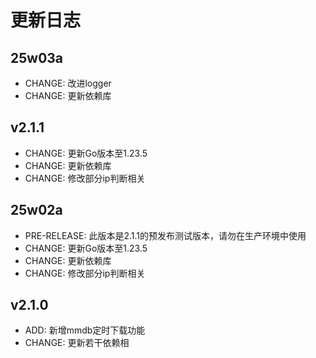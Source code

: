 # 更新日志

25w03a
---
- CHANGE: 改进logger
- CHANGE: 更新依赖库

v2.1.1
---
- CHANGE: 更新Go版本至1.23.5
- CHANGE: 更新依赖库
- CHANGE: 修改部分ip判断相关

25w02a
---
- PRE-RELEASE: 此版本是2.1.1的预发布测试版本，请勿在生产环境中使用
- CHANGE: 更新Go版本至1.23.5
- CHANGE: 更新依赖库
- CHANGE: 修改部分ip判断相关

v2.1.0
---
- ADD: 新增mmdb定时下载功能
- CHANGE: 更新若干依赖相
